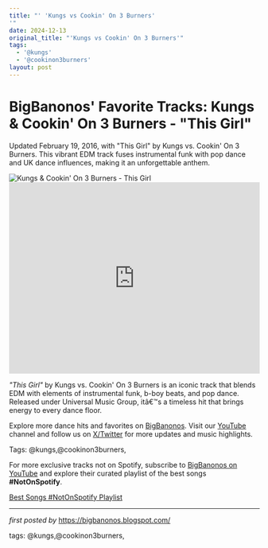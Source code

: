 ```yaml
---
title: "' 'Kungs vs Cookin' On 3 Burners'
'"
date: 2024-12-13
original_title: "'Kungs vs Cookin' On 3 Burners'"
tags:
  - '@kungs'
  - '@cookinon3burners'
layout: post
---
```

<!-- Post Title -->
<h1 >BigBanonos' Favorite Tracks: Kungs & Cookin' On 3 Burners - "This Girl"</h1> <!-- Introductory Text -->
<p >Updated February 19, 2016, with "This Girl" by Kungs vs. Cookin' On 3 Burners. This vibrant EDM track fuses instrumental funk with pop dance and UK dance influences, making it an unforgettable anthem.</p> <!-- Featured Image -->
<div > <img src="https://i.scdn.co/image/ab67616d0000b273af72d0856c5527dc97f3ea08" alt="Kungs & Cookin' On 3 Burners - This Girl" />
</div> <!-- YouTube Video Embed -->
<div > <iframe width="100%" height="385" src="https://www.youtube.com/embed/2Y6Nne8RvaA" title="Kungs vs Cookinâ€™ on 3 Burners - This Girl (Official Music Video)" frameborder="0" allow="accelerometer; autoplay; clipboard-write; encrypted-media; gyroscope; picture-in-picture; web-share" referrerpolicy="strict-origin-when-cross-origin" allowfullscreen></iframe>
</div> <!-- Song Information -->
<div > <p><em>"This Girl"</em> by Kungs vs. Cookin' On 3 Burners is an iconic track that blends EDM with elements of instrumental funk, b-boy beats, and pop dance. Released under Universal Music Group, itâ€™s a timeless hit that brings energy to every dance floor.</p>
</div> <!-- Footer Links -->
<div > <p>Explore more dance hits and favorites on <a href="https://bigbanonos.blogspot.com/" target="_blank">BigBanonos</a>. Visit our <a href="https://www.youtube.com/@BigBanonos" target="_blank">YouTube</a> channel and follow us on <a href="https://x.com/bigbanonos" target="_blank">X/Twitter</a> for more updates and music highlights.</p>
</div> <!-- Tags -->
<p >Tags: @kungs,@cookinon3burners,</p>


<!--Subscribe and Playlist Links-->
<div>
    <p>For more exclusive tracks not on Spotify, subscribe to <a href="https://www.youtube.com/@BigBanonos" target="_blank">BigBanonos on YouTube</a> and explore their curated playlist of the best songs <strong>#NotOnSpotify</strong>.</p>
    <p><a href="https://www.youtube.com/playlist?list=PLtuNtuTatqI0kFahUCbtbfenC_ET5O_tr" target="_blank">Best Songs #NotOnSpotify Playlist<br /></a></p></div>

<hr />

<p><em>first posted by</em> <a href="https://bigbanonos.blogspot.com/" rel="noopener" target="_new">https://bigbanonos.blogspot.com/</a></p>

<p>tags: @kungs,@cookinon3burners,</p>
